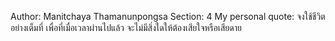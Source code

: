 Author: Manitchaya Thamanunpongsa
Section: 4
My personal quote: จงใช้ชีวิตอย่างเต็มที่ เพื่อที่เมื่อเวลาผ่านไปแล้ว จะไม่มีสิ่งใดให้ต้องเสียใจหรือเสียดาย
